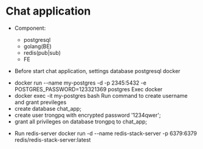 # Chat application
- Component:
    + postgresql
    + golang(BE)
    + redis(pub|sub)
    + FE

- Before start chat application, settings database postgresql docker
+ docker run --name my-postgres -d -p 2345:5432 -e POSTGRES_PASSWORD=123321369 postgres 
Exec docker
+ docker exec -it my-postgres bash
Run command to create username and grant previleges 
+ create database chat_app;
+ create user trongpq with encrypted password '1234qwer';
+ grant all privileges on database trongpq to chat_app;

- Run redis-server
docker run -d --name redis-stack-server -p 6379:6379 redis/redis-stack-server:latest